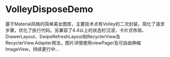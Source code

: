 # VolleyDisposeDemo
基于Material风格的简单美女图库，主要技术点有Volley的二次封装，简化了请求步骤，优化了执行代码。另兼容了4.4以上的状态栏沉浸，卡片式布局、DrawerLayout、SwipeRefreshLayout和RecyclerView及RecyclerView.Adapter用法，图片详情使用viewPager及可自由伸缩ImageView，持续更行中...
